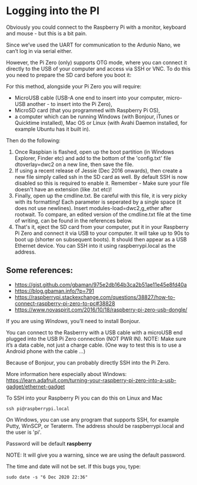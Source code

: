 # Logging into the PI

Obviously you could connect to the Raspberry Pi with a monitor, keyboard and mouse - but this is a bit pain.

Since we’ve used the UART for communication to the Ardunio Nano, we can’t log in via serial either.

However, the Pi Zero (only) supports OTG mode, where you can connect it directly to the USB of your computer and access via SSH or VNC. To do this you need to prepare the SD card before you boot it:

For this method, alongside your Pi Zero you will require:
 - MicroUSB cable (USB-A one end to insert into your computer, micro-USB another - to insert into the Pi Zero),
 - MicroSD card (that you programmed with Raspberry Pi OS),
 - a computer which can be running Windows (with Bonjour, iTunes or Quicktime installed), Mac OS or Linux (with Avahi Daemon installed, for example Ubuntu has it built in).

Then do the following:

1. Once Raspbian is flashed, open up the boot partition (in Windows Explorer, Finder etc) and add to the bottom of the 'config.txt' file dtoverlay=dwc2 on a new line, then save the file.
2. If using a recent release of Jessie (Dec 2016 onwards), then create a new file simply called ssh in the SD card as well. By default SSH is now disabled so this is required to enable it. Remember - Make sure your file doesn't have an extension (like .txt etc)!
3. Finally, open up the cmdline.txt. Be careful with this file, it is very picky with its formatting! Each parameter is seperated by a single space (it does not use newlines). Insert modules-load=dwc2,g_ether after rootwait. To compare, an edited version of the cmdline.txt file at the time of writing, can be found in the references below.
4. That's it, eject the SD card from your computer, put it in your Raspberry Pi Zero and connect it via USB to your computer. It will take up to 90s to boot up (shorter on subsequent boots). It should then appear as a USB Ethernet device. You can SSH into it using raspberrypi.local as the address.

## Some references:
- https://gist.github.com/gbaman/975e2db164b3ca2b51ae11e45e8fd40a
- https://blog.gbaman.info/?p=791
- https://raspberrypi.stackexchange.com/questions/38827/how-to-connect-raspberry-pi-zero-to-pc#38828
- https://www.novaspirit.com/2016/10/18/raspberry-pi-zero-usb-dongle/


If you are using *Windows*, you’ll need to install Bonjour.

You can connect to the Rasberrry with a USB cable with a microUSB end plugged into the USB Pi Zero connection (NOT PWR IN). NOTE: Make sure it’s a data cable, not just a charge cable. (One way to test this is to use a Android phone with the cable …)

Because of Bonjour, you can probably directly SSH into the Pi Zero.


More information here especially about Windows: https://learn.adafruit.com/turning-your-raspberry-pi-zero-into-a-usb-gadget/ethernet-gadget

To SSH into your Raspberry Pi you can do this on Linux and Mac

    ssh pi@raspberrypi.local

On Windows, you can use any program that supports SSH, for example Putty, WinSCP, or Teraterm. The address should be raspberrypi.local and the user is 'pi'. 

Password will be default **raspberry**

NOTE: It will give you a warning, since we are using the default password.

The time and date will not be set. If this bugs you, type:

    sudo date -s "6 Dec 2020 22:36"


